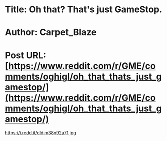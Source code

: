 # Title: Oh that? That's just GameStop.
# Author: Carpet_Blaze
# Post URL: [https://www.reddit.com/r/GME/comments/oghigl/oh_that_thats_just_gamestop/](https://www.reddit.com/r/GME/comments/oghigl/oh_that_thats_just_gamestop/)


https://i.redd.it/dldim38n92a71.jpg